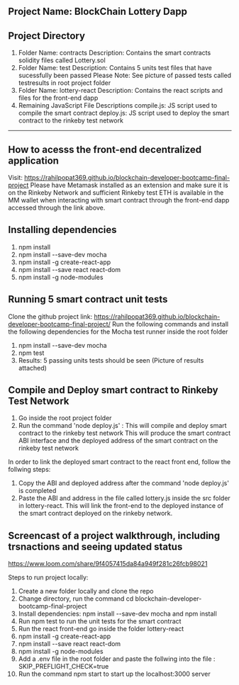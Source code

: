 Project Name: BlockChain Lottery Dapp 
---------------------------------------------------------------------------------------------------------
Project Directory 
--------------------------------------------------------------------------------------------------------
1) Folder Name: contracts
     Description: Contains the smart contracts solidity files called Lottery.sol
2) Folder Name: test
     Description: Contains 5 units test files that have sucessfully been passed
     Please Note: See picture of passed tests called testresults in root project folder
3) Folder Name: lottery-react
    Description: Contains the react scripts and files for the front-end dapp 
4) Remaining JavaScript File Descriptions
    compile.js: JS script used to compile the smart contract
    deploy.js: JS script used to deploy the smart contract to the rinkeby test network
   
----------------------------------------------------------------------------------
How to acesss the front-end decentralized application 
----------------------------------------------------------------------------------
Visit: https://rahilpopat369.github.io/blockchain-developer-bootcamp-final-project
Please have Metamask installed as an extension and make sure it is on the Rinkeby Network and sufficient Rinkeby test ETH is available in the MM wallet when interacting with smart contract through the front-end dapp accessed through the link above.

Installing dependencies
-----------------------------------------------------------------------------------
1) npm install 
2) npm install --save-dev mocha 
3) npm install -g create-react-app 
4) npm install --save react react-dom
5) npm install -g node-modules

Running 5 smart contract unit tests
-----------------------------------------------
Clone the github project link: https://rahilpopat369.github.io/blockchain-developer-bootcamp-final-project/
Run the following commands and install the following dependencies for the Mocha test runner inside the root folder 
1) npm install --save-dev mocha
2) npm test 
3) Results: 5 passing units tests should be seen (Picture of results attached)

Compile and Deploy smart contract to Rinkeby Test Network
-----------------------------------------------
1) Go inside the root project folder
2) Run the command 'node deploy.js' : This will compile and deploy smart contract to the rinkeby test network 
This will produce the smart contract ABI interface and the deployed address of the smart contract on the rinkeby test network 

In order to link the deployed smart contract to the react front end, follow the follwing steps:
1) Copy the ABI and deployed address after the command 'node deploy.js' is completed
2) Paste the ABI and address in the file called lottery.js inside the src folder in lottery-react. This will link the front-end to the deployed instance of the smart contract deployed on the rinkeby network. 

Screencast of a project walkthrough, including trsnactions and seeing updated status 
-----------------------------------------------
https://www.loom.com/share/9f4057415da84a949f281c26fcb98021

Steps to run project locally:
1) Create a new folder locally and clone the repo 
2) Change directory, run the command cd blockchain-developer-bootcamp-final-project
3) Install dependencies: npm install --save-dev mocha and npm install 
4) Run npm test to run the unit tests for the smart contract
5) Run the react front-end go inside the folder lottery-react 
6) npm install -g create-react-app 
7) npm install --save react react-dom
8) npm install -g node-modules
9) Add a .env file in the root folder and paste the follwing into the file : SKIP_PREFLIGHT_CHECK=true 
10) Run the command npm start to start up the localhost:3000 server
